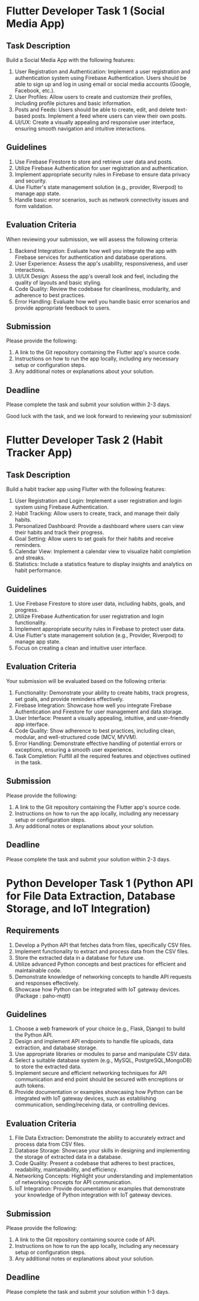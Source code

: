 # Flutter Developer Task 1 (Social Media App)

## Task Description

Build a Social Media App with the following features:

1. User Registration and Authentication: Implement a user registration and authentication system using Firebase Authentication. Users should be able to sign up and log in using email or social media accounts (Google, Facebook, etc.).
2. User Profiles: Allow users to create and customize their profiles, including profile pictures and basic information.
3. Posts and Feeds: Users should be able to create, edit, and delete text-based posts. Implement a feed where users can view their own posts.
4. UI/UX: Create a visually appealing and responsive user interface, ensuring smooth navigation and intuitive interactions.

## Guidelines

1. Use Firebase Firestore to store and retrieve user data and posts.
2. Utilize Firebase Authentication for user registration and authentication.
3. Implement appropriate security rules in Firebase to ensure data privacy and security.
4. Use Flutter's state management solution (e.g., provider, Riverpod) to manage app state.
5. Handle basic error scenarios, such as network connectivity issues and form validation.

## Evaluation Criteria

When reviewing your submission, we will assess the following criteria:

1. Backend Integration: Evaluate how well you integrate the app with Firebase services for authentication and database operations.
2. User Experience: Assess the app's usability, responsiveness, and user interactions.
3. UI/UX Design: Assess the app's overall look and feel, including the quality of layouts and basic styling.
4. Code Quality: Review the codebase for cleanliness, modularity, and adherence to best practices.
5. Error Handling: Evaluate how well you handle basic error scenarios and provide appropriate feedback to users.

## Submission

Please provide the following:

1. A link to the Git repository containing the Flutter app's source code.
2. Instructions on how to run the app locally, including any necessary setup or configuration steps.
3. Any additional notes or explanations about your solution.

## Deadline

Please complete the task and submit your solution within 2-3 days.

Good luck with the task, and we look forward to reviewing your submission!

# Flutter Developer Task 2 (Habit Tracker App)

## Task Description

Build a habit tracker app using Flutter with the following features:

1. User Registration and Login: Implement a user registration and login system using Firebase Authentication.
2. Habit Tracking: Allow users to create, track, and manage their daily habits.
3. Personalized Dashboard: Provide a dashboard where users can view their habits and track their progress.
4. Goal Setting: Allow users to set goals for their habits and receive reminders.
5. Calendar View: Implement a calendar view to visualize habit completion and streaks.
6. Statistics: Include a statistics feature to display insights and analytics on habit performance.

## Guidelines

1. Use Firebase Firestore to store user data, including habits, goals, and progress.
2. Utilize Firebase Authentication for user registration and login functionality.
3. Implement appropriate security rules in Firebase to protect user data.
4. Use Flutter's state management solution (e.g., Provider, Riverpod) to manage app state.
5. Focus on creating a clean and intuitive user interface.

## Evaluation Criteria

Your submission will be evaluated based on the following criteria:

1. Functionality: Demonstrate your ability to create habits, track progress, set goals, and provide reminders effectively.
2. Firebase Integration: Showcase how well you integrate Firebase Authentication and Firestore for user management and data storage.
3. User Interface: Present a visually appealing, intuitive, and user-friendly app interface.
4. Code Quality: Show adherence to best practices, including clean, modular, and well-structured code (MCV, MVVM).
5. Error Handling: Demonstrate effective handling of potential errors or exceptions, ensuring a smooth user experience.
6. Task Completion: Fulfill all the required features and objectives outlined in the task.


## Submission

Please provide the following:

1. A link to the Git repository containing the Flutter app's source code.
2. Instructions on how to run the app locally, including any necessary setup or configuration steps.
3. Any additional notes or explanations about your solution.

## Deadline

Please complete the task and submit your solution within 2-3 days.

# Python Developer Task 1 (Python API for File Data Extraction, Database Storage, and IoT Integration)

## Requirements
1. Develop a Python API that fetches data from files, specifically CSV files.
2. Implement functionality to extract and process data from the CSV files.
3. Store the extracted data in a database for future use.
4. Utilize advanced Python concepts and best practices for efficient and maintainable code.
5. Demonstrate knowledge of networking concepts to handle API requests and responses effectively.
6. Showcase how Python can be integrated with IoT gateway devices.  (Package : paho-mqtt)

## Guidelines
1. Choose a web framework of your choice (e.g., Flask, Django) to build the Python API.
2. Design and implement API endpoints to handle file uploads, data extraction, and database storage.
3. Use appropriate libraries or modules to parse and manipulate CSV data.
4. Select a suitable database system (e.g., MySQL, PostgreSQL,MongoDB) to store the extracted data.
5. Implement secure and efficient networking techniques for API communication and end point should be secured with encreptions or auth tokens.
6. Provide documentation or examples showcasing how Python can be integrated with IoT gateway devices, such as establishing communication, sending/receiving data, or controlling devices.

## Evaluation Criteria
1. File Data Extraction: Demonstrate the ability to accurately extract and process data from CSV files.
2. Database Storage: Showcase your skills in designing and implementing the storage of extracted data in a database.
3. Code Quality: Present a codebase that adheres to best practices, readability, maintainability, and efficiency.
4. Networking Concepts: Highlight your understanding and implementation of networking concepts for API communication.
5. IoT Integration: Provide documentation or examples that demonstrate your knowledge of Python integration with IoT gateway devices.

## Submission

Please provide the following:

1. A link to the Git repository containing source code of API.
2. Instructions on how to run the app locally, including any necessary setup or configuration steps.
3. Any additional notes or explanations about your solution.

## Deadline

Please complete the task and submit your solution within 1-3 days.
